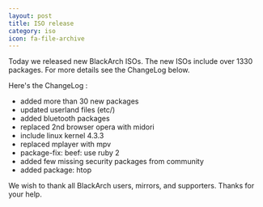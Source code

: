 ```yaml
---
layout: post
title: ISO release
category: iso
icon: fa-file-archive
---
```


Today we released new BlackArch ISOs. The new ISOs include over 1330 packages. For more details see the ChangeLog below.

Here's the ChangeLog :

* added more than 30 new packages
* updated userland files (etc/)
* added bluetooth packages
* replaced 2nd browser opera with midori
* include linux kernel 4.3.3
* replaced mplayer with mpv
* package-fix: beef: use ruby 2
* added few missing security packages from community
* added package: htop

We wish to thank all BlackArch users, mirrors, and supporters. Thanks for your help.